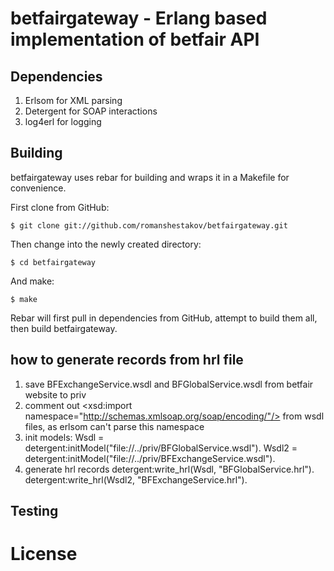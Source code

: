 betfairgateway - Erlang based implementation of betfair API
==============================================

## Dependencies

1. Erlsom for XML parsing
2. Detergent for SOAP interactions
3. log4erl for logging

## Building

betfairgateway uses rebar for building and wraps it in a Makefile for convenience.

First clone from GitHub:

    $ git clone git://github.com/romanshestakov/betfairgateway.git

Then change into the newly created directory:

    $ cd betfairgateway

And make:

    $ make

Rebar will first pull in dependencies from GitHub, attempt to build them all, then build betfairgateway.


## how to generate records from hrl file

1. save BFExchangeService.wsdl and BFGlobalService.wsdl from betfair website to priv
2. comment out  <xsd:import namespace="http://schemas.xmlsoap.org/soap/encoding/"/> from wsdl files, as erlsom can't parse this 
namespace
3. init models:
Wsdl = detergent:initModel("file://../priv/BFGlobalService.wsdl").
Wsdl2 = detergent:initModel("file://../priv/BFExchangeService.wsdl").
4. generate hrl records
detergent:write_hrl(Wsdl, "BFGlobalService.hrl").
detergent:write_hrl(Wsdl2, "BFExchangeService.hrl").



## Testing

License
=======
